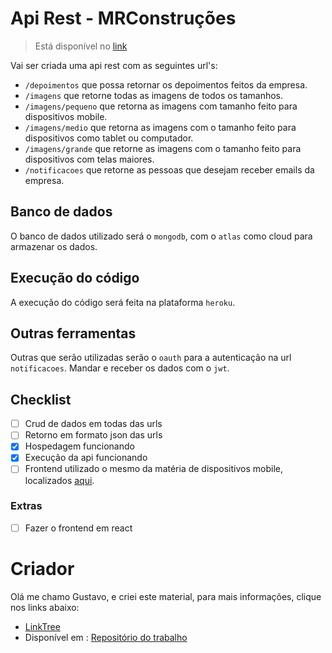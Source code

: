 # Api Rest - MRConstruções

> Está disponível no [link](https://mrconstrucoes.herokuapp.com/)


Vai ser criada uma api rest com as seguintes url's:
* `/depoimentos` que possa retornar os depoimentos feitos da empresa.
* `/imagens` que retorne todas as imagens de todos os tamanhos.
* `/imagens/pequeno` que retorna as imagens com tamanho feito para dispositivos mobile.
* `/imagens/medio` que retorna as imagens com o tamanho feito para dispositivos como tablet ou computador.
* `/imagens/grande` que retorne as imagens com o tamanho feito para dispositivos com telas maiores.
* `/notificacoes` que retorne as pessoas que desejam receber emails da empresa.

## Banco de dados
O banco de dados utilizado será o `mongodb`, com o `atlas` como cloud para armazenar os dados.

## Execução do código
A execução do código será feita na plataforma `heroku`.


## Outras ferramentas
Outras que serão utilizadas serão o `oauth`  para a autenticação na url `notificacoes`.
Mandar e receber os dados com o `jwt`.

## Checklist
- [ ] Crud de dados em todas das urls
- [ ] Retorno em formato json das urls
- [x] Hospedagem funcionando
- [x] Execução da api funcionando
- [ ] Frontend utilizado o mesmo da matéria de dispositivos mobile, localizados [aqui](https://gusleaooliveira.github.io/MRConstrucaoApp/).

### Extras
- [ ] Fazer o frontend em react

# Criador
Olá me chamo Gustavo, e criei este material, para mais informações, clique nos links abaixo:

* [LinkTree](https://www.linktree.com.br/gusleaooliveira)
* Disponível em : [Repositório do trabalho](https://github.com/gusleaooliveira/api-mrconstrucoesapp)

